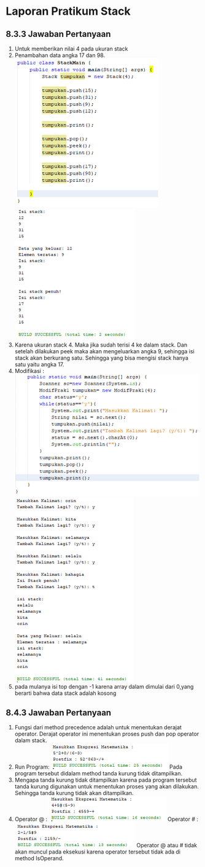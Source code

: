 # Laporan Pratikum Stack

## 8.3.3 Jawaban Pertanyaan
1. Untuk memberikan nilai 4 pada ukuran stack
2. Penambahan data angka 17 dan 98.
    <img src = '2.1.PNG'>
    <img src = '2.2.PNG'>
3. Karena ukuran stack 4.  Maka jika sudah terisi 4 ke dalam stack. Dan setelah dilakukan peek maka akan mengeluarkan angka 9, sehingga isi stack akan berkurang satu. Sehingga yang bisa mengisi stack hanya satu yaitu angka 17.    
4. Modifikasi :
   <img src = '4.4.PNG'>
   <img src = '4.2.PNG'>
5. pada mulanya isi top dengan -1 karena array dalam dimulai dari 0,yang berarti bahwa data stack adalah kosong

## 8.4.3 Jawaban Pertanyaan
1. Fungsi dari method precedence adalah untuk menentukan derajat operator. Derajat operator ini menentukan proses push dan pop operator dalam stack.
2. Run Program:
   <img src = 'No2.PNG'>
   Pada program tersebut didalam method tanda kurung tidak ditampilkan.
3. Mengapa tanda kurung tidak ditampilkan karena pada program tersebut tanda kurung digunakan untuk menentukan proses yang akan dilakukan. Sehingga tanda kurung tidak akan ditampilkan.
4. Operator @ :
   <img src = 'No4.1.PNG'>
   Operator # :
   <img src = 'No4.2.PNG'>
   Operator @ atau # tidak akan muncul pada eksekusi karena operator tersebut tidak ada di method IsOperand.
